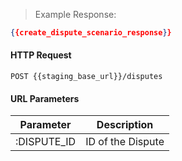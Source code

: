 > Example Response:

```json
{{create_dispute_scenario_response}}
```

#### HTTP Request

`POST {{staging_base_url}}/disputes`

#### URL Parameters

Parameter | Description
--------- | -------------------------------------------------------------------
:DISPUTE_ID | ID of the Dispute
